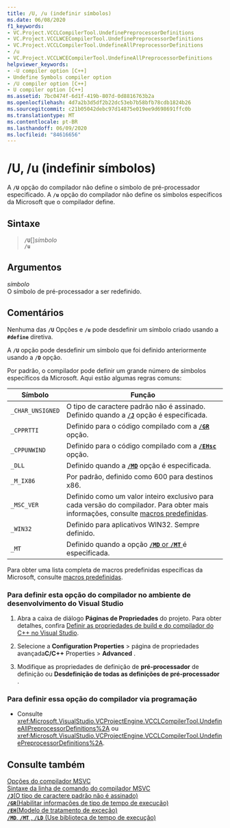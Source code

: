 ```yaml
---
title: /U, /u (indefinir símbolos)
ms.date: 06/08/2020
f1_keywords:
- VC.Project.VCCLCompilerTool.UndefinePreprocessorDefinitions
- VC.Project.VCCLWCECompilerTool.UndefinePreprocessorDefinitions
- VC.Project.VCCLCompilerTool.UndefineAllPreprocessorDefinitions
- /u
- VC.Project.VCCLWCECompilerTool.UndefineAllPreprocessorDefinitions
helpviewer_keywords:
- -U compiler option [C++]
- Undefine Symbols compiler option
- /U compiler option [C++]
- U compiler option [C++]
ms.assetid: 7bc0474f-6d1f-419b-807d-0d8816763b2a
ms.openlocfilehash: 4d7a2b3d5df2b22dc53eb7b58bfb78cdb1824b26
ms.sourcegitcommit: c21b05042debc97d14875e019ee9d698691ffc0b
ms.translationtype: MT
ms.contentlocale: pt-BR
ms.lasthandoff: 06/09/2020
ms.locfileid: "84616656"
---
```

# <a name="u-u-undefine-symbols"></a>/U, /u (indefinir símbolos)

A **`/U`** opção do compilador não define o símbolo de pré-processador especificado. A **`/u`** opção do compilador não define os símbolos específicos da Microsoft que o compilador define.

## <a name="syntax"></a>Sintaxe

> **`/U`**\[]*símbolo*\
> **`/u`**

## <a name="arguments"></a>Argumentos

*símbolo*<br/>
O símbolo de pré-processador a ser redefinido.

## <a name="remarks"></a>Comentários

Nenhuma das **`/U`** Opções e **`/u`** pode desdefinir um símbolo criado usando a **`#define`** diretiva.

A **`/U`** opção pode desdefinir um símbolo que foi definido anteriormente usando a **`/D`** opção.

Por padrão, o compilador pode definir um grande número de símbolos específicos da Microsoft. Aqui estão algumas regras comuns:

| Símbolo | Função |
|--|--|
| `_CHAR_UNSIGNED` | O tipo de caractere padrão não é assinado. Definido quando a [**`/J`**](j-default-char-type-is-unsigned.md) opção é especificada. |
| `_CPPRTTI` | Definido para o código compilado com a [**`/GR`**](gr-enable-run-time-type-information.md) opção. |
| `_CPPUNWIND` | Definido para o código compilado com a [**`/EHsc`**](eh-exception-handling-model.md) opção. |
| `_DLL` | Definido quando a [**`/MD`**](md-mt-ld-use-run-time-library.md) opção é especificada. |
| `_M_IX86` | Por padrão, definido como 600 para destinos x86. |
| `_MSC_VER` | Definido como um valor inteiro exclusivo para cada versão do compilador. Para obter mais informações, consulte [macros predefinidas](../../preprocessor/predefined-macros.md). |
| `_WIN32` | Definido para aplicativos WIN32. Sempre definido. |
| `_MT` | Definido quando a opção [ **`/MD`** or **`/MT`** ](md-mt-ld-use-run-time-library.md) é especificada. |

Para obter uma lista completa de macros predefinidas específicas da Microsoft, consulte [macros predefinidas](../../preprocessor/predefined-macros.md).

### <a name="to-set-this-compiler-option-in-the-visual-studio-development-environment"></a>Para definir esta opção do compilador no ambiente de desenvolvimento do Visual Studio

1. Abra a caixa de diálogo **Páginas de Propriedades** do projeto. Para obter detalhes, confira [Definir as propriedades de build e do compilador do C++ no Visual Studio](../working-with-project-properties.md).

1. Selecione a **Configuration Properties**  >  página de propriedades avançada**C/C++** Properties  >  **Advanced** .

1. Modifique as propriedades de definição de **pré-processador** de definição ou **Desdefinição de todas as definições de pré-processador** .

### <a name="to-set-this-compiler-option-programmatically"></a>Para definir essa opção do compilador via programação

- Consulte <xref:Microsoft.VisualStudio.VCProjectEngine.VCCLCompilerTool.UndefineAllPreprocessorDefinitions%2A> ou <xref:Microsoft.VisualStudio.VCProjectEngine.VCCLCompilerTool.UndefinePreprocessorDefinitions%2A>.

## <a name="see-also"></a>Consulte também

[Opções do compilador MSVC](compiler-options.md)<br/>
[Sintaxe da linha de comando do compilador MSVC](compiler-command-line-syntax.md)<br/>
[**`/J`**(O tipo de caractere padrão não é assinado)](j-default-char-type-is-unsigned.md)<br/>
[**`/GR`**(Habilitar informações de tipo de tempo de execução)](gr-enable-run-time-type-information.md)<br/>
[**`/EH`**(Modelo de tratamento de exceção)](eh-exception-handling-model.md)<br/>
[**`/MD`**, **`/MT`** , **`/LD`** (Use biblioteca de tempo de execução)](md-mt-ld-use-run-time-library.md)
